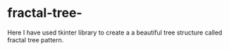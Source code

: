 # fractal-tree-
Here I have used tkinter library to create a a beautiful tree structure called fractal tree pattern.  
